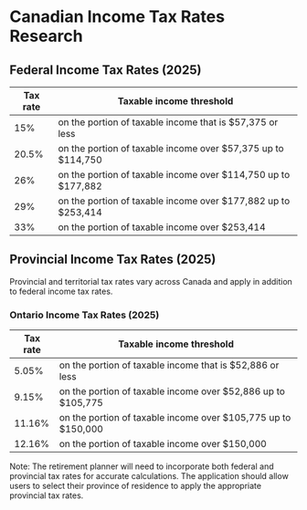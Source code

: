 # Canadian Income Tax Rates Research

## Federal Income Tax Rates (2025)

| Tax rate | Taxable income threshold |
| --- | --- |
| 15% | on the portion of taxable income that is $57,375 or less |
| 20.5% | on the portion of taxable income over $57,375 up to $114,750 |
| 26% | on the portion of taxable income over $114,750 up to $177,882 |
| 29% | on the portion of taxable income over $177,882 up to $253,414 |
| 33% | on the portion of taxable income over $253,414 |

## Provincial Income Tax Rates (2025)

Provincial and territorial tax rates vary across Canada and apply in addition to federal income tax rates.

### Ontario Income Tax Rates (2025)
| Tax rate | Taxable income threshold |
| --- | --- |
| 5.05% | on the portion of taxable income that is $52,886 or less |
| 9.15% | on the portion of taxable income over $52,886 up to $105,775 |
| 11.16% | on the portion of taxable income over $105,775 up to $150,000 |
| 12.16% | on the portion of taxable income over $150,000 |

Note: The retirement planner will need to incorporate both federal and provincial tax rates for accurate calculations. The application should allow users to select their province of residence to apply the appropriate provincial tax rates.
